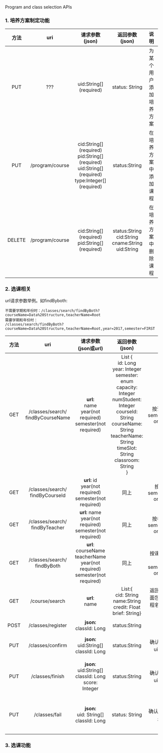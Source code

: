 Program and class selection APIs

### 1. 培养方案制定功能

|  方法  |       uri       |                        请求参数(json)                        |                      返回参数(json)                       |          说明          |
| :----: | :-------------: | :----------------------------------------------------------: | :-------------------------------------------------------: | :--------------------: |
|  PUT   |       ???       |                   uid:String[] (required)                    |                      status: String                       | 为某个用户添加培养方案 |
|  PUT   | /program/course | cid:String[] (required)<br>pid:String[] (required)<br>uid:String[] (required)<br>type:Integer[] (required) |                       status:String                       |  在培养方案中添加课程  |
| DELETE | /program/course |     cid:String[] (required) <br>pid:String[] (required)      | status:String<br>cid:String<br>cname:String<br>uid:String |  在培养方案中删除课程  |

### 2. 选课相关

url请求参数举例。如findByboth: 

```
不需要学期和年份时：/classes/search/findByBoth?courseName=Data%20Structure,teacherName=Root
需要学期和年份时：
/classes/search/findByBoth?courseName=Data%20Structure,teacherName=Root,year=2017,semester=FIRST
```



| 方法 |                uri                |                     请求参数(json或url)                      |                        返回参数(json)                        |                         说明                         |    身份     |
| :--: | :-------------------------------: | :----------------------------------------------------------: | :----------------------------------------------------------: | :--------------------------------------------------: | :---------: |
| GET  | /classes/search/ findByCourseName | **url:**<br>name<br>year(not required)<br>semester(not required) | List {<br>id: Long<br> year: Integer<br> semester: enum<br> capacity: Integer<br> numStudent: Integer<br>courseId: String<br>courseName: String<br>teacherName: String<br>timeSlot: String<br>classroom: String<br>} |     按课程名称搜索 semester="FIRST" or "SECOND"      |    学生     |
| GET  |  /classes/search/ findByCourseId  | **url:** id<br>year(not required)<br> semester(not required) |                             同上                             |      按课程ID搜索 semester="FIRST" or "SECOND"       |    学生     |
| GET  |  /classes/search/ findByTeacher   | **url:** name<br> year(not required)<br> semester(not required) |                             同上                             |     按老师名称搜索 semester="FIRST" or "SECOND"      |    学生     |
| GET  |    /classes/search/ findByBoth    | **url**: <br>courseName<br> teacherName<br> year(not required)<br> semester(not required) |                             同上                             | 按课程名称和老师一起搜索semester="FIRST" or "SECOND" |    学生     |
| GET  |          /course/search           |                       **url**:<br>name                       | List:{<br>cid: String<br>name:String<br>credit: Float<br>brief: String} |  返回一个列表，里面包含课程号、课程名称、学分和简介  |    学生     |
| POST |         /classes/register         |                  **json:**<br>classId: Long                  |                        status:String                         |                         选课                         |    学生     |
| PUT  |         /classes/confirm          |           **json:**<br>uid:String[] classId: Long            |                        status:String                         |          确认**选上**此课程，uid是学生的id           |   管理员    |
| PUT  |          /classes/finish          |  **json**:<br>uid:String[]<br> classId: Long score: Integer  |                        status:String                         |            确认完成此课程，uid是学生的id             | 管理员/老师 |
| PUT  |          /classes/fail          |       **json:**<br>uid: String[]<br>classId: Long<br>        |                        status: String                        |             确认某课已挂，uid是学生的id              | 管理员/老师 |

### 3. 选课功能